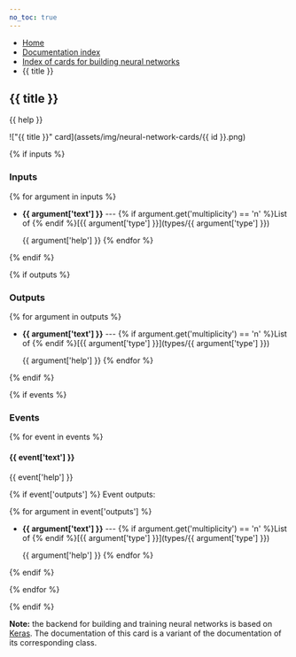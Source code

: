 ```yaml
---
no_toc: true
---
```


<ul class="breadcrumb">
    <li><a href="">Home</a></li>
    <li><a href="documentation">Documentation index</a></li>
    <li><a href="neural-network-cards/">Index of cards for building neural networks</a></li>
    <li>{{ title }}</li>
</ul>

## {{ title }}

{{ help }}

!["{{ title }}" card](assets/img/neural-network-cards/{{ id }}.png)

{% if inputs %}
### Inputs

{% for argument in inputs %}
* **{{ argument['text'] }}** --- {% if argument.get('multiplicity') == 'n' %}List of {% endif %}[{{ argument['type'] }}](types/{{ argument['type'] }})

  {{ argument['help'] }}
{% endfor %}

{% endif %}

{% if outputs %}
### Outputs

{% for argument in outputs %}
* **{{ argument['text'] }}** --- {% if argument.get('multiplicity') == 'n' %}List of {% endif %}[{{ argument['type'] }}](types/{{ argument['type'] }})

  {{ argument['help'] }}
{% endfor %}

{% endif %}

{% if events %}
### Events

{% for event in events %}
#### {{ event['text'] }}

{{ event['help'] }}

{% if event['outputs'] %}
Event outputs:

{% for argument in event['outputs'] %}
* **{{ argument['text'] }}** --- {% if argument.get('multiplicity') == 'n' %}List of {% endif %}[{{ argument['type'] }}](types/{{ argument['type'] }})

  {{ argument['help'] }}
{% endfor %}

{% endif %}

{% endfor %}

{% endif %}

**Note:** the backend for building and training neural networks is based on [Keras](https://keras.io/). The documentation of this card is a variant of the documentation of its corresponding class.
